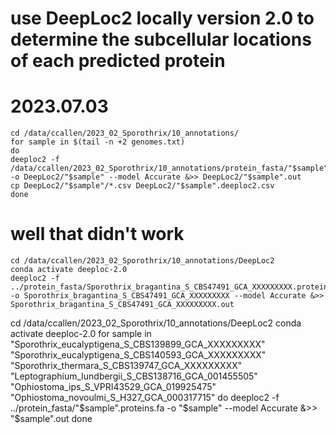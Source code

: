 # use DeepLoc2 locally version 2.0 to determine the subcellular locations of each predicted protein
# 2023.07.03

```
cd /data/ccallen/2023_02_Sporothrix/10_annotations/
for sample in $(tail -n +2 genomes.txt)
do
deeploc2 -f /data/ccallen/2023_02_Sporothrix/10_annotations/protein_fasta/"$sample".proteins.fa -o DeepLoc2/"$sample" --model Accurate &>> DeepLoc2/"$sample".out
cp DeepLoc2/"$sample"/*.csv DeepLoc2/"$sample".deeploc2.csv
done
```

# well that didn't work

```
cd /data/ccallen/2023_02_Sporothrix/10_annotations/DeepLoc2
conda activate deeploc-2.0
deeploc2 -f ../protein_fasta/Sporothrix_bragantina_S_CBS47491_GCA_XXXXXXXXX.proteins.fa -o Sporothrix_bragantina_S_CBS47491_GCA_XXXXXXXXX --model Accurate &>> Sporothrix_bragantina_S_CBS47491_GCA_XXXXXXXXX.out
```

cd /data/ccallen/2023_02_Sporothrix/10_annotations/DeepLoc2
conda activate deeploc-2.0
for sample in "Sporothrix_eucalyptigena_S_CBS139899_GCA_XXXXXXXXX" "Sporothrix_eucalyptigena_S_CBS140593_GCA_XXXXXXXXX" "Sporothrix_thermara_S_CBS139747_GCA_XXXXXXXXX" "Leptographium_lundbergii_S_CBS138716_GCA_001455505" "Ophiostoma_ips_S_VPRI43529_GCA_019925475" "Ophiostoma_novoulmi_S_H327_GCA_000317715"
do
deeploc2 -f ../protein_fasta/"$sample".proteins.fa -o "$sample" --model Accurate &>> "$sample".out
done
